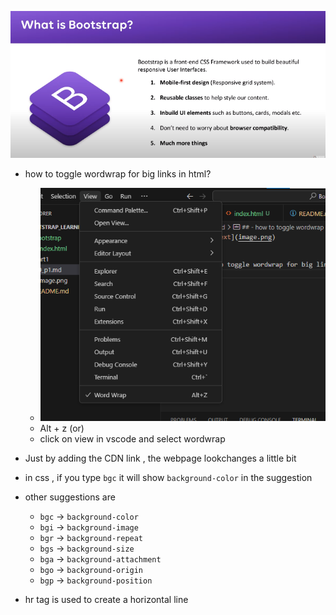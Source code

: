 ![alt text](image.png)


- how to toggle wordwrap for big links in html?
    - ![alt text](image-1.png)
    - Alt + z  (or)
    - click  on view  in vscode and select wordwrap

- Just by adding the CDN link , the  webpage  lookchanges a little  bit

- in css , if you type `bgc` it will show `background-color` in the suggestion
- other suggestions are
    - `bgc` -> `background-color`
    - `bgi` -> `background-image`
    - `bgr` -> `background-repeat`
    - `bgs` -> `background-size`
    - `bga` -> `background-attachment`
    - `bgo` -> `background-origin`
    - `bgp` -> `background-position`

- hr tag is used to create a horizontal line
